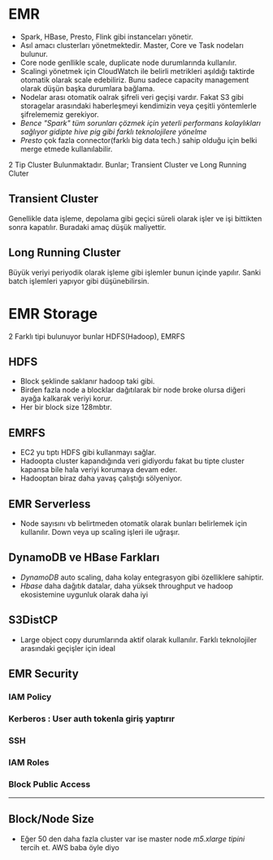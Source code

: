 # EMR
- Spark, HBase, Presto, Flink gibi instanceları yönetir.
- Asıl amacı clusterları yönetmektedir. Master, Core ve Task nodeları bulunur.
- Core node genllikle scale, duplicate node durumlarında kullanılır.
- Scalingi yönetmek için CloudWatch ile belirli metrikleri aşıldığı taktirde otomatik olarak scale edebiliriz. Bunu sadece capacity management olarak düşün başka durumlara bağlama.
- Nodelar arası otomatik oalrak şifreli veri geçişi vardır. Fakat S3 gibi storagelar arasındaki haberleşmeyi kendimizin veya çeşitli yöntemlerle şifrelememiz gerekiyor.
- *Bence "Spark" tüm sorunları çözmek için yeterli performans kolaylıkları sağlıyor gidipte hive pig gibi farklı teknolojilere yönelme*
- *Presto* çok fazla connector(farklı big data tech.) sahip olduğu için belki merge etmede kullanılabilir.

2 Tip Cluster Bulunmaktadır. Bunlar; Transient Cluster ve Long Running Cluter
## Transient Cluster
Genellikle data işleme, depolama gibi geçici süreli olarak işler ve işi bittikten sonra kapatılır. Buradaki amaç düşük maliyettir.
## Long Running Cluster 
Büyük veriyi periyodik olarak işleme gibi işlemler bunun içinde yapılır. Sanki batch işlemleri yapıyor gibi düşünebilirsin.

# EMR Storage
2 Farklı tipi bulunuyor bunlar HDFS(Hadoop), EMRFS 
## HDFS
- Block şeklinde saklanır hadoop taki gibi.
- Birden fazla node a blocklar dağıtılarak bir node broke olursa diğeri ayağa kalkarak veriyi korur.
- Her bir block size 128mbtır.
## EMRFS
- EC2 yu tıptı HDFS gibi kullanmayı sağlar.
- Hadoopta cluster kapandığında veri gidiyordu fakat bu tipte cluster kapansa bile hala veriyi korumaya devam eder.
- Hadooptan biraz daha yavaş çalıştığı sölyeniyor.

## EMR Serverless
- Node sayısını vb belirtmeden otomatik olarak bunları belirlemek için kullanılır. Down veya up scaling işleri ile uğraşır.

## DynamoDB ve HBase Farkları
- *DynamoDB* auto scaling, daha kolay entegrasyon gibi özelliklere sahiptir.
- *Hbase* daha dağıtık datalar, daha yüksek throughput ve hadoop ekosistemine uygunluk olarak daha iyi 

## S3DistCP
- Large object copy durumlarında aktif olarak kullanılır. Farklı teknolojiler arasındaki geçişler için ideal

## EMR Security
### IAM Policy
### Kerberos : User auth tokenla giriş yaptırır
### SSH
### IAM Roles 
### Block Public Access

------
## Block/Node Size
- Eğer 50 den daha fazla cluster var ise master node *m5.xlarge tipini* tercih et. AWS baba öyle diyo 
